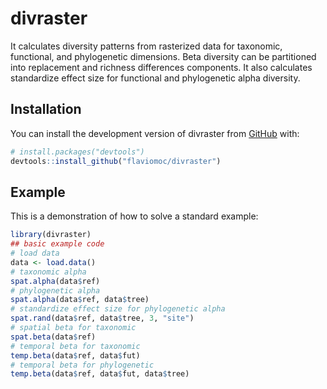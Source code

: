 
# divraster

<!-- badges: start -->
<!-- badges: end -->

It calculates diversity patterns from rasterized data for taxonomic, functional, and phylogenetic dimensions. Beta diversity can be partitioned into replacement and richness differences components. It also calculates standardize effect size for functional and phylogenetic alpha diversity.

## Installation

You can install the development version of divraster from [GitHub](https://github.com/) with:

``` r
# install.packages("devtools")
devtools::install_github("flaviomoc/divraster")
```

## Example

This is a demonstration of how to solve a standard example:

``` r
library(divraster)
## basic example code
# load data
data <- load.data()
# taxonomic alpha
spat.alpha(data$ref)
# phylogenetic alpha
spat.alpha(data$ref, data$tree)
# standardize effect size for phylogenetic alpha
spat.rand(data$ref, data$tree, 3, "site") 
# spatial beta for taxonomic
spat.beta(data$ref)
# temporal beta for taxonomic
temp.beta(data$ref, data$fut)
# temporal beta for phylogenetic
temp.beta(data$ref, data$fut, data$tree)
```

